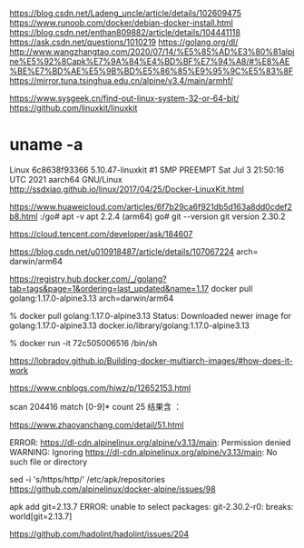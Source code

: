 https://blog.csdn.net/Ladeng_uncle/article/details/102609475
https://www.runoob.com/docker/debian-docker-install.html
https://blog.csdn.net/enthan809882/article/details/104441118
https://ask.csdn.net/questions/1010219
https://golang.org/dl/
http://www.wangzhangtao.com/2020/07/14/%E5%85%AD%E3%80%81alpine%E5%92%8Capk%E7%9A%84%E4%BD%BF%E7%94%A8/#%E8%AE%BE%E7%BD%AE%E5%9B%BD%E5%86%85%E9%95%9C%E5%83%8F
https://mirror.tuna.tsinghua.edu.cn/alpine/v3.4/main/armhf/

https://www.sysgeek.cn/find-out-linux-system-32-or-64-bit/
https://github.com/linuxkit/linuxkit
# uname -a
Linux 6c8638f93366 5.10.47-linuxkit #1 SMP PREEMPT Sat Jul 3 21:50:16 UTC 2021 aarch64 GNU/Linux
http://ssdxiao.github.io/linux/2017/04/25/Docker-LinuxKit.html

https://www.huaweicloud.com/articles/6f7b29ca6f921db5d163a8dd0cdef2b8.html
:/go# apt -v
apt 2.2.4 (arm64)
go# git --version
git version 2.30.2

https://cloud.tencent.com/developer/ask/184607


https://blog.csdn.net/u010918487/article/details/107067224
arch= darwin/arm64

https://registry.hub.docker.com/_/golang?tab=tags&page=1&ordering=last_updated&name=1.17
docker pull golang:1.17.0-alpine3.13 arch=darwin/arm64


 % docker pull golang:1.17.0-alpine3.13
 Status: Downloaded newer image for golang:1.17.0-alpine3.13
docker.io/library/golang:1.17.0-alpine3.13

 % docker run -it 72c505006516 /bin/sh

https://lobradov.github.io/Building-docker-multiarch-images/#how-does-it-work

https://www.cnblogs.com/hiwz/p/12652153.html

scan 204416 match [0-9]* count 25  结果含 ：

https://www.zhaoyanchang.com/detail/51.html


ERROR: https://dl-cdn.alpinelinux.org/alpine/v3.13/main: Permission denied
WARNING: Ignoring https://dl-cdn.alpinelinux.org/alpine/v3.13/main: No such file or directory

sed -i 's/https/http/' /etc/apk/repositories
https://github.com/alpinelinux/docker-alpine/issues/98


apk add git=2.13.7
ERROR: unable to select packages:
  git-2.30.2-r0:
    breaks: world[git=2.13.7]

https://github.com/hadolint/hadolint/issues/204
